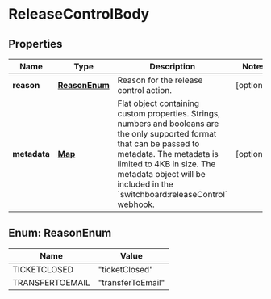 

# ReleaseControlBody

## Properties

Name | Type | Description | Notes
------------ | ------------- | ------------- | -------------
**reason** | [**ReasonEnum**](#ReasonEnum) | Reason for the release control action. |  [optional]
**metadata** | [**Map**](Map.md) | Flat object containing custom properties. Strings, numbers and booleans are the only supported format that can be passed to metadata. The metadata is limited to 4KB in size. The metadata object will be included in the &#x60;switchboard:releaseControl&#x60; webhook. |  [optional]



## Enum: ReasonEnum

Name | Value
---- | -----
TICKETCLOSED | &quot;ticketClosed&quot;
TRANSFERTOEMAIL | &quot;transferToEmail&quot;



